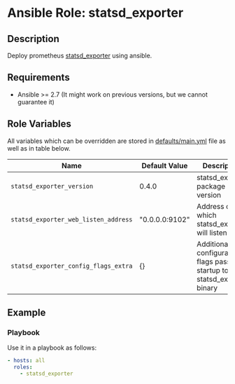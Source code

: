 # Ansible Role: statsd_exporter

## Description

Deploy prometheus [statsd_exporter](https://github.com/prometheus/statsd_exporter) using ansible.

## Requirements

- Ansible >= 2.7 (It might work on previous versions, but we cannot guarantee it)

## Role Variables

All variables which can be overridden are stored in [defaults/main.yml](defaults/main.yml) file as well as in table below.

| Name           | Default Value | Description                        |
| -------------- | ------------- | -----------------------------------|
| `statsd_exporter_version` | 0.4.0 | statsd_exporter package version |
| `statsd_exporter_web_listen_address` | "0.0.0.0:9102" | Address on which statsd_exporter will listen |
| `statsd_exporter_config_flags_extra` | {} | Additional configuration flags passed at startup to statsd_exporter binary |

## Example

### Playbook

Use it in a playbook as follows:
```yaml
- hosts: all
  roles:
    - statsd_exporter
```
